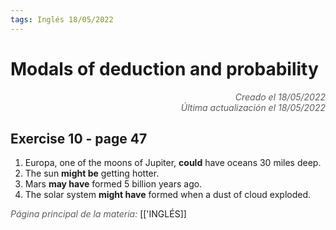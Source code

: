 ```yaml
---
tags: Inglés 18/05/2022
---
```


# Modals of deduction and probability
<div style="text-align: right; opacity: 0.7; font-style: italic;">Creado el 18/05/2022</div>
<div style="text-align: right; opacity: 0.7; font-style: italic;">Última actualización el 18/05/2022</div>

## Exercise 10 - page 47

1. Europa, one of the moons of Jupiter, **could** have oceans 30 miles deep.
2. The sun **might be** getting hotter.
3. Mars **may have** formed 5 billion years ago.
4. The solar system **might have** formed when a dust of cloud exploded.

<span style="opacity: 0.7; font-style: italic;">Página principal de la materia:</span> [['INGLÉS]]